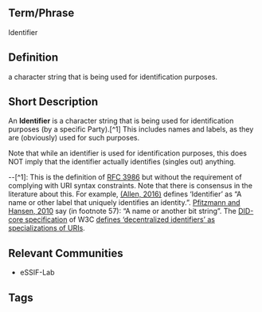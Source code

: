 ## Term/Phrase
Identifier

## Definition
a character string that is being used for identification purposes.

## Short Description
An **Identifier** is a character string that is being used for identification purposes (by a specific Party).[^1] This includes names and labels, as they are (obviously) used for such purposes.

Note that while an identifier is used for identification purposes, this does NOT imply that the identifier actually identifies (singles out) anything.

--[^1]: This is the definition of [RFC 3986](https://tools.ietf.org/html/rfc3986#section-1.1) but without the requirement of complying with URI syntax constraints. Note that there is consensus in the literature about this. For example, [(Allen, 2016)](http://www.lifewithalacrity.com/2016/04/the-path-to-self-soverereign-identity.html) defines ‘Identifier’ as “A name or other label that uniquely identifies an identity.”. [Pfitzmann and Hansen, 2010](https://dud.inf.tu-dresden.de/literatur/Anon_Terminology_v0.34.pdf) say (in footnote 57): “A name or another bit string”. The [DID-core specification](https://www.w3.org/TR/did-core/) of W3C [defines ‘decentralized identifiers’ as specializations of URIs](https://www.w3.org/TR/did-core/#dfn-decentralized-identifiers). 

## Relevant Communities
- eSSIF-Lab

## Tags


